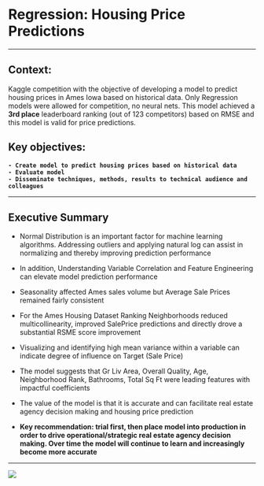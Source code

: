 # Regression: Housing Price Predictions

---

## Context:
Kaggle competition with the objective of developing a model to predict housing prices in Ames Iowa based on historical data.  Only Regression models were allowed for competition, no neural nets.  This model achieved a <B>3rd place</B> leaderboard ranking (out of 123 competitors) based on RMSE and this model is valid for price predictions.

## Key objectives:
 <B>

    - Create model to predict housing prices based on historical data
    - Evaluate model
    - Disseminate techniques, methods, results to technical audience and colleagues
 </B>
 
---

## Executive Summary

- Normal Distribution is an important factor for machine learning algorithms.  Addressing outliers and applying natural log can assist in normalizing and thereby improving prediction performance

- In addition, Understanding Variable Correlation and Feature Engineering can elevate model prediction performance

- Seasonality affected Ames sales volume but Average Sale Prices remained fairly consistent

- For the Ames Housing Dataset Ranking Neighborhoods reduced multicollinearity, improved SalePrice predictions and directly drove a substantial RSME score improvement

- Visualizing and identifying high mean variance within a variable can indicate degree of influence on Target (Sale Price)

- The model suggests that Gr Liv Area, Overall Quality, Age, Neighborhood Rank, Bathrooms, Total Sq Ft were leading features with impactful coefficients

- The value of the model is that it is accurate and can facilitate real estate agency decision making and housing price prediction

- <B>Key recommendation: trial first, then place model into production in order to drive operational/strategic real estate agency decision making.  Over time the model will continue to learn and increasingly become more accurate </B>

---

<img src=https://i.imgur.com/HhZDbQy.png>
